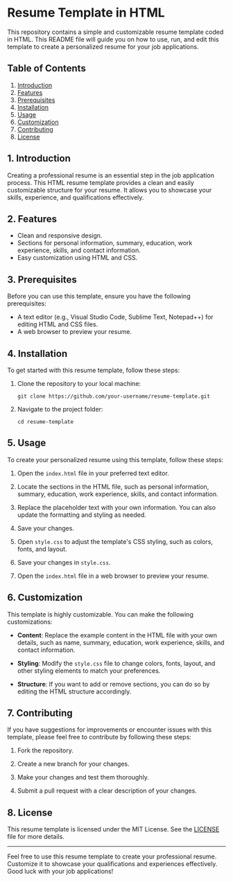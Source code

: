 # Resume Template in HTML

This repository contains a simple and customizable resume template coded in HTML. This README file will guide you on how to use, run, and edit this template to create a personalized resume for your job applications.

## Table of Contents

1. [Introduction](#introduction)
2. [Features](#features)
3. [Prerequisites](#prerequisites)
4. [Installation](#installation)
5. [Usage](#usage)
6. [Customization](#customization)
7. [Contributing](#contributing)
8. [License](#license)

## 1. Introduction

Creating a professional resume is an essential step in the job application process. This HTML resume template provides a clean and easily customizable structure for your resume. It allows you to showcase your skills, experience, and qualifications effectively.

## 2. Features

- Clean and responsive design.
- Sections for personal information, summary, education, work experience, skills, and contact information.
- Easy customization using HTML and CSS.

## 3. Prerequisites

Before you can use this template, ensure you have the following prerequisites:

- A text editor (e.g., Visual Studio Code, Sublime Text, Notepad++) for editing HTML and CSS files.
- A web browser to preview your resume.

## 4. Installation

To get started with this resume template, follow these steps:

1. Clone the repository to your local machine:

   ```
   git clone https://github.com/your-username/resume-template.git
   ```

2. Navigate to the project folder:

   ```
   cd resume-template
   ```

## 5. Usage

To create your personalized resume using this template, follow these steps:

1. Open the `index.html` file in your preferred text editor.

2. Locate the sections in the HTML file, such as personal information, summary, education, work experience, skills, and contact information.

3. Replace the placeholder text with your own information. You can also update the formatting and styling as needed.

4. Save your changes.

5. Open `style.css` to adjust the template's CSS styling, such as colors, fonts, and layout.

6. Save your changes in `style.css`.

7. Open the `index.html` file in a web browser to preview your resume.

## 6. Customization

This template is highly customizable. You can make the following customizations:

- **Content**: Replace the example content in the HTML file with your own details, such as name, summary, education, work experience, skills, and contact information.

- **Styling**: Modify the `style.css` file to change colors, fonts, layout, and other styling elements to match your preferences.

- **Structure**: If you want to add or remove sections, you can do so by editing the HTML structure accordingly.

## 7. Contributing

If you have suggestions for improvements or encounter issues with this template, please feel free to contribute by following these steps:

1. Fork the repository.

2. Create a new branch for your changes.

3. Make your changes and test them thoroughly.

4. Submit a pull request with a clear description of your changes.

## 8. License

This resume template is licensed under the MIT License. See the [LICENSE](LICENSE) file for more details.

---

Feel free to use this resume template to create your professional resume. Customize it to showcase your qualifications and experiences effectively. Good luck with your job applications!
